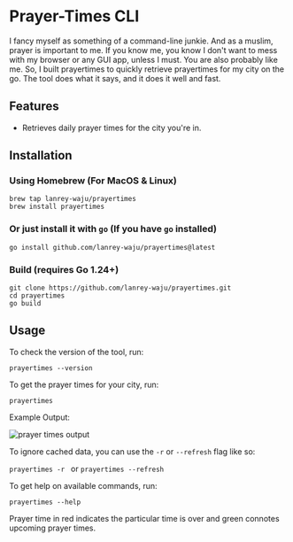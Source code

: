 # Prayer-Times CLI

I fancy myself as something of a command-line junkie. And as a muslim, prayer is important to me. If you know me, you know I don't want to mess with my browser or any GUI app, unless I must. You are also probably like me. So, I built prayertimes to quickly retrieve prayertimes for my city on the go. The tool does what it says, and it does it well and fast.

## Features

- Retrieves daily prayer times for the city you're in.

## Installation

### Using Homebrew (For MacOS & Linux)

```
brew tap lanrey-waju/prayertimes
brew install prayertimes
```

### Or just install it with `go` (If you have `go` installed)

```
go install github.com/lanrey-waju/prayertimes@latest
```

### Build (requires Go 1.24+)

```
git clone https://github.com/lanrey-waju/prayertimes.git
cd prayertimes
go build
```

## Usage

To check the version of the tool, run:

```
prayertimes --version
```

To get the prayer times for your city, run:

```
prayertimes
```

Example Output:

![prayer times output](./assets/prayertimes.png)

To ignore cached data, you can use the `-r` or `--refresh` flag like so:

`prayertimes -r ` or `prayertimes --refresh`

To get help on available commands, run:

```
prayertimes --help
```

Prayer time in red indicates the particular time is over and green connotes upcoming prayer times.

